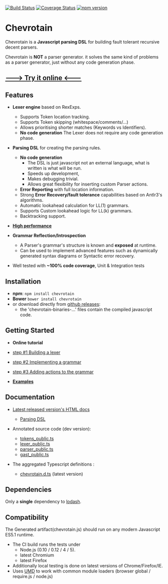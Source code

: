 [![Build Status](https://travis-ci.org/SAP/chevrotain.svg?branch=master)](https://travis-ci.org/SAP/chevrotain)
[![Coverage Status](https://coveralls.io/repos/SAP/chevrotain/badge.svg?branch=master)](https://coveralls.io/r/SAP/chevrotain?branch=master)
[![npm version](https://badge.fury.io/js/chevrotain.svg)](http://badge.fury.io/js/chevrotain)

# Chevrotain

Chevrotain is a **Javascript parsing DSL** for building fault tolerant recursive decent parsers.

Chevrotain is **NOT** a parser generator. it solves the same kind of problems as a parser generator, just without
any code generation phase.

## [---> Try it online <---](http://sap.github.io/chevrotain/playground/)
   
## Features
  * **Lexer engine** based on RexExps.
    * Supports Token location tracking.
    * Supports Token skipping (whitespace/comments/...)
    * Allows prioritising shorter matches (Keywords vs Identifiers).
    * **No code generation** The Lexer does not require any code generation phase. 
   
  * **Parsing DSL** for creating the parsing rules.
    * **No code generation**
      * The DSL is just javascript not an external language, what is written is what will be run.
      * Speeds up development, 
      * Makes debugging trivial. 
      * Allows great flexibility for inserting custom Parser actions.
    * **Error Reporting** with full location information. 
    * Strong **Error Recovery/fault tolerance** capabilities based on Antlr3's algorithms.
    * Automatic lookahead calculation for LL(1) grammars.
    * Supports Custom lookahead logic for LL(k) grammars.
    * Backtracking support.  

  * [**High performance**](http://jsperf.com/json-parsers-comparison/)

  * **Grammar Reflection/Introspection**
    * A Parser's grammar's structure is known and **exposed** at runtime.
    * Can be used to implement advanced features such as dynamically generated syntax diagrams or Syntactic error recovery.
  
  * Well tested with **~100% code coverage**, Unit & Integration tests
   
## Installation
* **npm**: ```npm install chevrotain```
* **Bower** ```bower install chevrotain```
* or download directly from [github releases](https://github.com/SAP/chevrotain/releases/latest):
  * the 'chevrotain-binaries-...' files contain the compiled javascript code.

## Getting Started

* **Online tutorial**
 * [step #1 Building a lexer](http://sap.github.io/chevrotain/playground/?example=tutorial%20lexer)
 * [step #2 Implementing a grammar](http://sap.github.io/chevrotain/playground/?example=tutorial%20grammar)
 * [step #3 Adding actions to the grammar](http://sap.github.io/chevrotain/playground/?example=tutorial%20actions)

* **[Examples](https://github.com/SAP/chevrotain/blob/master/examples)**

## Documentation
* [Latest released version's HTML docs](http://sap.github.io/chevrotain/documentation)
   * [Parsing DSL](http://sap.github.io/chevrotain/documentation/0_5_11/classes/chevrotain.parser.html#at_least_one)
   
* Annotated source code (dev version):
   *  [tokens_public.ts](https://github.com/SAP/chevrotain/blob/master/src/scan/tokens_public.ts)
   *  [lexer_public.ts](https://github.com/SAP/chevrotain/blob/master/src/scan/lexer_public.ts)
   *  [parser_public.ts](https://github.com/SAP/chevrotain/blob/master/src/parse/parser_public.ts)
   *  [gast_public.ts](https://github.com/SAP/chevrotain/blob/master/src/parse/grammar/gast.ts)
   
*  The aggregated Typescript definitions :
   * [chevrotain.d.ts](https://github.com/SAP/chevrotain/blob/master/release/chevrotain.d.ts) (latest version)

## Dependencies
Only a **single** dependency to [lodash](https://lodash.com/).

## Compatibility
The Generated artifact(chevrotain.js) should run on any modern Javascript ES5.1 runtime. 
* The CI build runs the tests under 
  * Node.js (0.10 / 0.12 / 4 / 5).
  * latest Chromium
  * latest Firefox
* Additionally local testing is done on latest versions of Chrome/Firefox/IE.
* Uses [UMD](https://github.com/umdjs/umd) to work with common module loaders (browser global / require.js / node.js)
  
